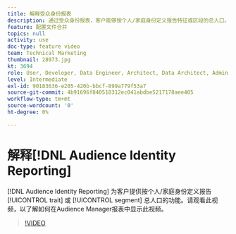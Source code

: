 ```yaml
---
title: 解释受众身份报表
description: 通过受众身份报表，客户能够按个人/家庭身份定义报告特征或区段的总人口。 请观看此视频，以了解如何在Audience Manager报表中显示此视频。
feature: 配置文件合并
topics: null
activity: use
doc-type: feature video
team: Technical Marketing
thumbnail: 28973.jpg
kt: 3694
role: User, Developer, Data Engineer, Architect, Data Architect, Admin, Leader
level: Intermediate
exl-id: 90183636-e205-420b-bbcf-899a779f53a7
source-git-commit: 4b91696f840518312ec041abdbe5217178aee405
workflow-type: tm+mt
source-wordcount: '0'
ht-degree: 0%

---
```


# 解释[!DNL Audience Identity Reporting]

[!DNL Audience Identity Reporting] 为客户提供按个人/家庭身份定义报告 [!UICONTROL trait] 或 [!UICONTROL segment] 总人口的功能。请观看此视频，以了解如何在Audience Manager报表中显示此视频。

>[!VIDEO](https://video.tv.adobe.com/v/28973/?quality=12)

